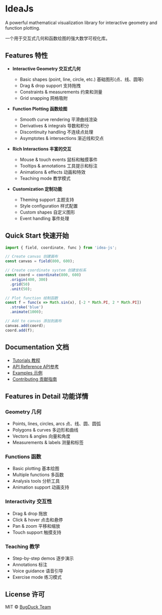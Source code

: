 # IdeaJs

A powerful mathematical visualization library for interactive geometry and function plotting.

一个用于交互式几何和函数绘图的强大数学可视化库。

## Features 特性

- **Interactive Geometry 交互式几何**
  - Basic shapes (point, line, circle, etc.) 基础图形(点、线、圆等)
  - Drag & drop support 支持拖拽
  - Constraints & measurements 约束和测量
  - Grid snapping 网格吸附

- **Function Plotting 函数绘图**
  - Smooth curve rendering 平滑曲线渲染
  - Derivatives & integrals 导数和积分
  - Discontinuity handling 不连续点处理
  - Asymptotes & intersections 渐近线和交点

- **Rich Interactions 丰富的交互**
  - Mouse & touch events 鼠标和触摸事件
  - Tooltips & annotations 工具提示和标注
  - Animations & effects 动画和特效
  - Teaching mode 教学模式

- **Customization 定制功能**
  - Theming support 主题支持
  - Style configuration 样式配置
  - Custom shapes 自定义图形
  - Event handling 事件处理

## Quick Start 快速开始

```typescript
import { field, coordinate, func } from 'idea-js';

// Create canvas 创建画布
const canvas = field(800, 600);

// Create coordinate system 创建坐标系
const coord = coordinate(800, 600)
  .origin(400, 300)
  .grid(50)
  .unit(50);

// Plot function 绘制函数
const f = func(x => Math.sin(x), [-2 * Math.PI, 2 * Math.PI])
  .stroke('blue')
  .animate(1000);

// Add to canvas 添加到画布
canvas.add(coord);
coord.add(f);
```

## Documentation 文档

- [Tutorials 教程](docs/tutorials/README.md)
- [API Reference API参考](docs/api/README.md)
- [Examples 示例](docs/examples/README.md)
- [Contributing 贡献指南](CONTRIBUTING.md)

## Features in Detail 功能详情

### Geometry 几何

- Points, lines, circles, arcs 点、线、圆、圆弧
- Polygons & curves 多边形和曲线
- Vectors & angles 向量和角度
- Measurements & labels 测量和标签

### Functions 函数

- Basic plotting 基本绘图
- Multiple functions 多函数
- Analysis tools 分析工具
- Animation support 动画支持

### Interactivity 交互性

- Drag & drop 拖放
- Click & hover 点击和悬停
- Pan & zoom 平移和缩放
- Touch support 触摸支持

### Teaching 教学

- Step-by-step demos 逐步演示
- Annotations 标注
- Voice guidance 语音引导
- Exercise mode 练习模式

## License 许可

MIT © [BugDuck Team](https://github.com/bug-duck)
